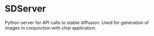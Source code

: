 # SDServer
Python server for API calls to stable diffusion. Used for generation of images in conjunction with chat application.
